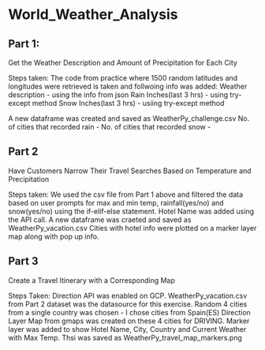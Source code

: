 # World_Weather_Analysis

## Part 1: 
Get the Weather Description and Amount of Precipitation for Each City

Steps taken:
The code from practice where 1500 random latitudes and longitudes were retrieved is taken and follwoing info was added:
Weather description - using the info from json 
Rain Inches(last 3 hrs) - using try-except method
Snow Inches(last 3 hrs) - usiing try-except method

A new dataframe was created and saved as WeatherPy_challenge.csv
No. of cities that recorded rain - 
No. of cities that recorded snow - 

## Part 2
Have Customers Narrow Their Travel Searches Based on Temperature and Precipitation

Steps taken:
We used the csv file from Part 1 above and filtered the data based on user prompts for max and min temp, rainfall(yes/no) and snow(yes/no) using the if-elif-else statement.
Hotel Name was added using the API call.
A new dataframe was craeted and saved as WeatherPy_vacation.csv
Cities with hotel info were plotted on a marker layer map along with pop up info.


## Part 3
Create a Travel Itinerary with a Corresponding Map

Steps Taken:
Direction API was enabled on GCP.
WeatherPy_vacation.csv from Part 2 dataset was the datasource for this exercise. Random 4 cities from a single country was chosen - I chose cities from Spain(ES)
Direction Layer Map from gmaps was created on these 4 cities for DRIVING.
Marker layer was added to show Hotel Name, City, Country and Current Weather with Max Temp. Thsi was saved as WeatherPy_travel_map_markers.png
